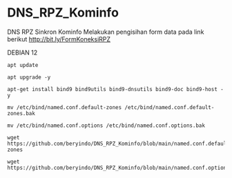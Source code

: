 # DNS_RPZ_Kominfo
DNS RPZ Sinkron Kominfo
Melakukan pengisihan form data pada link berikut
http://bit.ly/FormKoneksiRPZ

DEBIAN 12

```
apt update
```
```
apt upgrade -y
```
```
apt-get install bind9 bind9utils bind9-dnsutils bind9-doc bind9-host -y
```
```
mv /etc/bind/named.conf.default-zones /etc/bind/named.conf.default-zones.bak
```
```
mv /etc/bind/named.conf.options /etc/bind/named.conf.options.bak
```
```
wget https://github.com/beryindo/DNS_RPZ_Kominfo/blob/main/named.conf.default-zones
```
```
wget https://github.com/beryindo/DNS_RPZ_Kominfo/blob/main/named.conf.options
